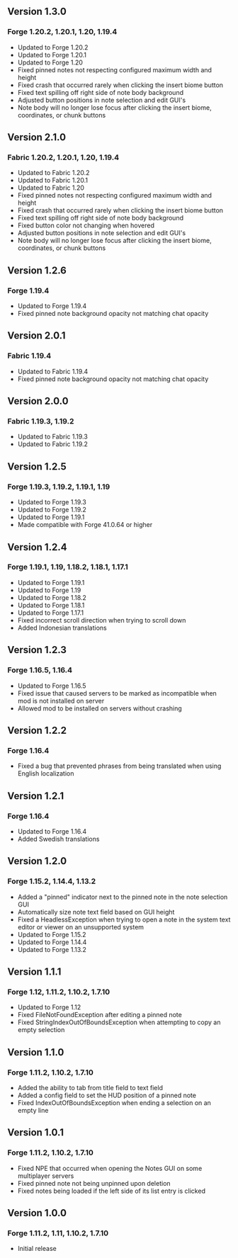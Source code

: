 ## Version 1.3.0
### Forge 1.20.2, 1.20.1, 1.20, 1.19.4
- Updated to Forge 1.20.2
- Updated to Forge 1.20.1
- Updated to Forge 1.20
- Fixed pinned notes not respecting configured maximum width and height
- Fixed crash that occurred rarely when clicking the insert biome button
- Fixed text spilling off right side of note body background
- Adjusted button positions in note selection and edit GUI's
- Note body will no longer lose focus after clicking the insert biome, coordinates, or chunk buttons

## Version 2.1.0
### Fabric 1.20.2, 1.20.1, 1.20, 1.19.4
- Updated to Fabric 1.20.2
- Updated to Fabric 1.20.1
- Updated to Fabric 1.20
- Fixed pinned notes not respecting configured maximum width and height
- Fixed crash that occurred rarely when clicking the insert biome button
- Fixed text spilling off right side of note body background
- Fixed button color not changing when hovered
- Adjusted button positions in note selection and edit GUI's
- Note body will no longer lose focus after clicking the insert biome, coordinates, or chunk buttons

## Version 1.2.6
### Forge 1.19.4
- Updated to Forge 1.19.4
- Fixed pinned note background opacity not matching chat opacity

## Version 2.0.1
### Fabric 1.19.4
- Updated to Fabric 1.19.4
- Fixed pinned note background opacity not matching chat opacity

## Version 2.0.0
### Fabric 1.19.3, 1.19.2
- Updated to Fabric 1.19.3
- Updated to Fabric 1.19.2

## Version 1.2.5
### Forge 1.19.3, 1.19.2, 1.19.1, 1.19
- Updated to Forge 1.19.3
- Updated to Forge 1.19.2
- Updated to Forge 1.19.1
- Made compatible with Forge 41.0.64 or higher

## Version 1.2.4
### Forge 1.19.1, 1.19, 1.18.2, 1.18.1, 1.17.1
- Updated to Forge 1.19.1
- Updated to Forge 1.19
- Updated to Forge 1.18.2
- Updated to Forge 1.18.1
- Updated to Forge 1.17.1
- Fixed incorrect scroll direction when trying to scroll down
- Added Indonesian translations

## Version 1.2.3
### Forge 1.16.5, 1.16.4
- Updated to Forge 1.16.5
- Fixed issue that caused servers to be marked as incompatible when mod is not installed on server
- Allowed mod to be installed on servers without crashing

## Version 1.2.2
### Forge 1.16.4
- Fixed a bug that prevented phrases from being translated when using English localization

## Version 1.2.1
### Forge 1.16.4
- Updated to Forge 1.16.4
- Added Swedish translations

## Version 1.2.0
### Forge 1.15.2, 1.14.4, 1.13.2
- Added a "pinned" indicator next to the pinned note in the note selection GUI
- Automatically size note text field based on GUI height
- Fixed a HeadlessException when trying to open a note in the system text editor or viewer on an unsupported system
- Updated to Forge 1.15.2
- Updated to Forge 1.14.4
- Updated to Forge 1.13.2

## Version 1.1.1
### Forge 1.12, 1.11.2, 1.10.2, 1.7.10
- Updated to Forge 1.12
- Fixed FileNotFoundException after editing a pinned note
- Fixed StringIndexOutOfBoundsException when attempting to copy an empty selection

## Version 1.1.0
### Forge 1.11.2, 1.10.2, 1.7.10
- Added the ability to tab from title field to text field
- Added a config field to set the HUD position of a pinned note
- Fixed IndexOutOfBoundsException when ending a selection on an empty line

## Version 1.0.1
### Forge 1.11.2, 1.10.2, 1.7.10
- Fixed NPE that occurred when opening the Notes GUI on some multiplayer servers
- Fixed pinned note not being unpinned upon deletion
- Fixed notes being loaded if the left side of its list entry is clicked

## Version 1.0.0
### Forge 1.11.2, 1.11, 1.10.2, 1.7.10
- Initial release
